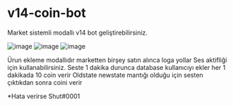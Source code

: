 # v14-coin-bot
Market sistemli modallı v14 bot geliştirebilirsiniz.

![image](https://media.discordapp.net/attachments/1054752648886222933/1075353883037159516/Screenshot_20230215_125123_Discord.png)
![image](https://media.discordapp.net/attachments/1054752648886222933/1075353883594989620/Screenshot_20230215_125207_Discord.png)
![image](https://media.discordapp.net/attachments/1054752648886222933/1075353883351715920/Screenshot_20230215_125156_Discord.png)

Ürun ekleme modallıdır marketten birşey satın alınca loga yollar
Ses aktifliği için kullanabilirsiniz.
Seste 1 dakika durunca database kullanıcıyı ekler her 1 dakikada 10 coin verir
Oldstate newstate mantığı olduğu için sesten çıktıkdan sonra coini verir

*Hata verirse Shut#0001
